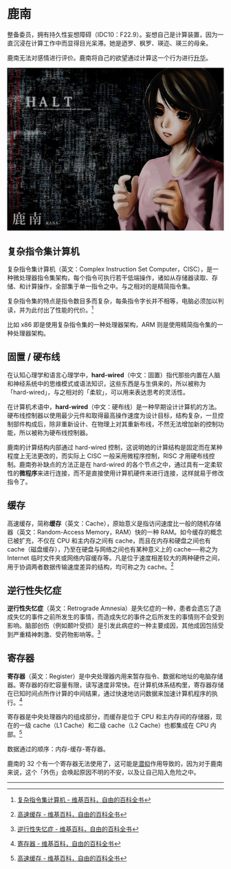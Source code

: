 # 鹿南

整备委员，拥有持久性妄想障碍（IDC10：F22.9）。妄想自己是计算装置，因为一直沉浸在计算工作中而显得目光呆滞。她是迺罗、枫罗、瑛迩、瑛三的母亲。

鹿南无法对感情进行评价。鹿南将自己的欲望通过计算这一个行为进行[升华](/docs/离开的人们2/精神病十种/有濑#升华)。

![kana](./images/thumb_kana.jpg)

## 复杂指令集计算机

复杂指令集计算机（英文：Complex Instruction Set Computer，CISC），是一种微处理器指令集架构，每个指令可执行若干低端操作，诸如从存储器读取、存储、和计算操作，全部集于单一指令之中。与之相对的是精简指令集。

复杂指令集的特点是指令数目多而复杂，每条指令字长并不相等，电脑必须加以判读，并为此付出了性能的代价。[^1]

比如 x86 即是使用复杂指令集的一种处理器架构，ARM 则是使用精简指令集的一种处理器架构。

## 固置 / 硬布线

在认知心理学和语言心理学中，**hard-wired**（中文：固置）指代那些内置在人脑和神经系统中的思维模式或语法知识，这些东西是与生俱来的，所以被称为「hard-wired」，与之相对的「柔软」，可以用来表达思考的灵活性。

在计算机术语中，**hard-wired**（中文：硬布线）是一种早期设计计算机的方法。硬布线控制器以使用最少元件和取得最高操作速度为设计目标，结构复杂，一旦控制部件构成后，除非重新设计、在物理上对其重新布线，不然无法增加新的控制功能，所以被称为硬布线控制器。

鹿南的计算结构内部通过 hard-wired 控制，这说明她的计算结构是固定而在某种程度上无法更改的，而实际上 CISC 一般采用微程序控制，RISC 才用硬布线控制。鹿南弥补缺点的方法正是在 hard-wired 的各个节点之中，通过具有一定柔软性的**微程序**来进行连接，而不是直接使用计算机硬件来进行连接，这样就易于修改指令了。

## 缓存

高速缓存，简称**缓存**（英文：Cache），原始意义是指访问速度比一般的随机存储器（英文：Random-Access Memory，RAM）快的一种 RAM。如今缓存的概念已被扩充，不仅在 CPU 和主内存之间有 cache，而且在内存和硬盘之间也有 cache（磁盘缓存），乃至在硬盘与网络之间也有某种意义上的 cache──称之为 Internet 临时文件夹或网络内容缓存等。凡是位于速度相差较大的两种硬件之间，用于协调两者数据传输速度差异的结构，均可称之为 cache。[^2]

## 逆行性失忆症

**逆行性失忆症**（英文：Retrograde Amnesia）是失忆症的一种，患者会遗忘了造成失忆的事件之前所发生的事情，而造成失忆的事件之后所发生的事情则不会受到影响。脑部创伤（例如颞叶受损）是引发此病症的一种主要成因，其他成因包括受到严重精神刺激、受药物影响等。[^3]

## 寄存器

**寄存器**（英文：Register）是中央处理器内用来暂存指令、数据和地址的电脑存储器。寄存器的存贮容量有限，读写速度非常快。在计算机体系结构里，寄存器存储在已知时间点所作计算的中间结果，通过快速地访问数据来加速计算机程序的执行。[^4]

寄存器是中央处理器内的组成部分，而缓存是位于 CPU 和主内存间的存储器，现在的一级 cache（L1 Cache）和二级 cache（L2 Cache）也都集成在 CPU 内部。[^2]

数据通过的顺序：内存-缓存-寄存器。

鹿南的 32 个有一个寄存器无法使用了，这可能是[潜抑](/docs/离开的人们2/精神病十种/有濑#压制潜抑)作用导致的，因为对于鹿南来说，这个「外伤」会唤起原因不明的不安，以及让自己陷入危险之中。

---

[^1]: [复杂指令集计算机 - 维基百科，自由的百科全书](https://zh.wikipedia.org/wiki/%E8%A4%87%E9%9B%9C%E6%8C%87%E4%BB%A4%E9%9B%86%E9%9B%BB%E8%85%A6)
[^2]: [高速缓存 - 维基百科，自由的百科全书](https://zh.wikipedia.org/wiki/%E7%BC%93%E5%AD%98)
[^3]: [逆行性失忆症 - 维基百科，自由的百科全书](https://zh.wikipedia.org/wiki/%E9%80%86%E8%A1%8C%E6%80%A7%E5%A4%B1%E6%86%B6%E7%97%87)
[^4]: [寄存器 - 维基百科，自由的百科全书](https://zh.wikipedia.org/wiki/%E5%AF%84%E5%AD%98%E5%99%A8)
